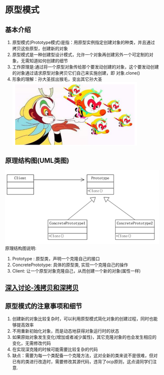 # 原型模式

## 基本介绍

1) 原型模式(Prototype模式)是指：用原型实例指定创建对象的种类，并且通过拷贝这些原型，创建新的对象
2) 原型模式是一种创建型设计模式，允许一个对象再创建另外一个可定制的对象，无需知道如何创建的细节
3) 工作原理是:通过将一个原型对象传给那个要发动创建的对象，这个要发动创建的对象通过请求原型对象拷贝它们自己来实施创建，即 对象.clone()
4) 形象的理解：孙大圣拔出猴毛，变出其它孙大圣 \
   ![img.png](../../../resources/picture/img8.png)

## 原理结构图(UML类图)

![img.png](../../../resources/picture/img9.png) \
原理结构图说明:

1) Prototype : 原型类，声明一个克隆自己的接口
2) ConcretePrototype: 具体的原型类, 实现一个克隆自己的操作
3) Client: 让一个原型对象克隆自己，从而创建一个新的对象(属性一样)

## [深入讨论-浅拷贝和深拷贝](clonesheep浅拷贝与深拷贝/浅拷贝和深拷贝.md)

## 原型模式的注意事项和细节
1) 创建新的对象比较复杂时，可以利用原型模式简化对象的创建过程，同时也能够提高效率
2) 不用重新初始化对象，而是动态地获得对象运行时的状态
3) 如果原始对象发生变化(增加或者减少属性)，其它克隆对象的也会发生相应的变化，无需修改代码
4) 在实现深克隆的时候可能需要比较复杂的代码
5) 缺点：需要为每一个类配备一个克隆方法，这对全新的类来说不是很难，但对已有的类进行改造时，需要修改其源代码，违背了ocp原则，这点请同学们注意.